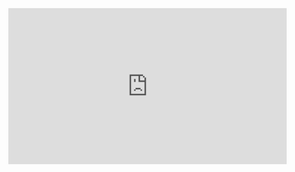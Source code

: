 <iframe width="560" height="315"
src="https://youtu.be/4t1h0OVT2wo" 
frameborder="0" 
allow="accelerometer; autoplay; encrypted-media; gyroscope; picture-in-picture" 
allowfullscreen></iframe>
